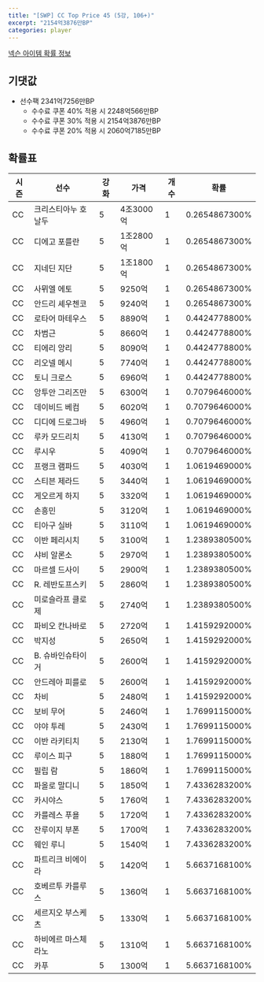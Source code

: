 ```yaml
---
title: "[SWP] CC Top Price 45 (5강, 106+)"
excerpt: "2154억3876만BP"
categories: player
---
```

[넥슨 아이템 확률 정보](http://iteminfo.nexon.com/probability/fco?sn=7433)

## 기댓값
- 선수팩 2341억7256만BP
  - 수수료 쿠폰 40% 적용 시 2248억566만BP
  - 수수료 쿠폰 30% 적용 시 2154억3876만BP
  - 수수료 쿠폰 20% 적용 시 2060억7185만BP


## 확률표

|시즌|선수|강화|가격|개수|확률|
|---|---|---|---|---|---|
|CC|크리스티아누 호날두|5|4조3000억|1|0.2654867300%|
|CC|디에고 포를란|5|1조2800억|1|0.2654867300%|
|CC|지네딘 지단|5|1조1800억|1|0.2654867300%|
|CC|사뮈엘 에토|5|9250억|1|0.2654867300%|
|CC|안드리 셰우첸코|5|9240억|1|0.2654867300%|
|CC|로타어 마테우스|5|8890억|1|0.4424778800%|
|CC|차범근|5|8660억|1|0.4424778800%|
|CC|티에리 앙리|5|8090억|1|0.4424778800%|
|CC|리오넬 메시|5|7740억|1|0.4424778800%|
|CC|토니 크로스|5|6960억|1|0.4424778800%|
|CC|앙투안 그리즈만|5|6300억|1|0.7079646000%|
|CC|데이비드 베컴|5|6020억|1|0.7079646000%|
|CC|디디에 드로그바|5|4960억|1|0.7079646000%|
|CC|루카 모드리치|5|4130억|1|0.7079646000%|
|CC|루시우|5|4090억|1|0.7079646000%|
|CC|프랭크 램파드|5|4030억|1|1.0619469000%|
|CC|스티븐 제라드|5|3440억|1|1.0619469000%|
|CC|게오르게 하지|5|3320억|1|1.0619469000%|
|CC|손흥민|5|3120억|1|1.0619469000%|
|CC|티아구 실바|5|3110억|1|1.0619469000%|
|CC|이반 페리시치|5|3100억|1|1.2389380500%|
|CC|샤비 알론소|5|2970억|1|1.2389380500%|
|CC|마르셀 드사이|5|2900억|1|1.2389380500%|
|CC|R. 레반도프스키|5|2860억|1|1.2389380500%|
|CC|미로슬라프 클로제|5|2740억|1|1.2389380500%|
|CC|파비오 칸나바로|5|2720억|1|1.4159292000%|
|CC|박지성|5|2650억|1|1.4159292000%|
|CC|B. 슈바인슈타이거|5|2600억|1|1.4159292000%|
|CC|안드레아 피를로|5|2600억|1|1.4159292000%|
|CC|차비|5|2480억|1|1.4159292000%|
|CC|보비 무어|5|2460억|1|1.7699115000%|
|CC|야야 투레|5|2430억|1|1.7699115000%|
|CC|이반 라키티치|5|2130억|1|1.7699115000%|
|CC|루이스 피구|5|1880억|1|1.7699115000%|
|CC|필립 람|5|1860억|1|1.7699115000%|
|CC|파올로 말디니|5|1850억|1|7.4336283200%|
|CC|카시야스|5|1760억|1|7.4336283200%|
|CC|카를레스 푸욜|5|1720억|1|7.4336283200%|
|CC|잔루이지 부폰|5|1700억|1|7.4336283200%|
|CC|웨인 루니|5|1540억|1|7.4336283200%|
|CC|파트리크 비에이라|5|1420억|1|5.6637168100%|
|CC|호베르투 카를루스|5|1360억|1|5.6637168100%|
|CC|세르지오 부스케츠|5|1330억|1|5.6637168100%|
|CC|하비에르 마스체라노|5|1310억|1|5.6637168100%|
|CC|카푸|5|1300억|1|5.6637168100%|

